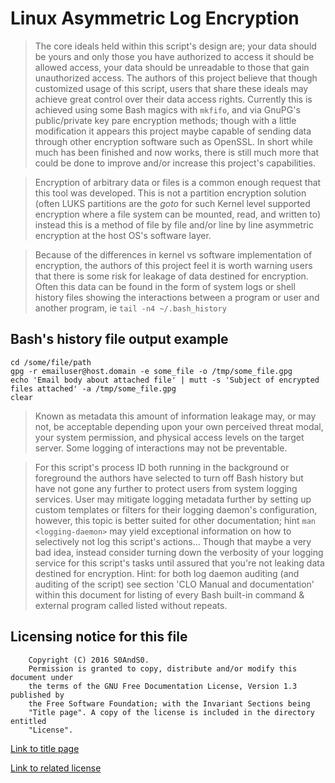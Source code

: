 # Linux Asymmetric Log Encryption

> The core ideals held within this script's design are; your data should be
> yours and only those you have authorized to access it should be allowed access,
> your data should be unreadable to those that gain unauthorized access. The
> authors of this project believe that though customized usage of this script,
> users that share these ideals may achieve great control over their data access
> rights. Currently this is achieved using some Bash magics with `mkfifo`, and
> via GnuPG's public/private key pare encryption methods; though with a little
> modification it appears this project maybe capable of sending data through
> other encryption software such as OpenSSL. In short while much has been
> finished and now works, there is still much more that could be done to improve
> and/or increase this project's capabilities.

> Encryption of arbitrary data or files is a common enough request that this
> tool was developed. This is not a partition encryption solution (often LUKS
> partitions are the *goto* for such Kernel level supported encryption where a
> file system can be mounted, read, and written to) instead this is a method of
> file by file and/or line by line asymmetric encryption at the host OS's
> software layer.

> Because of the differences in kernel vs software implementation of
> encryption, the authors of this project feel it is worth warning users that
> there is some risk for leakage of data destined for encryption. Often this
> data can be found in the form of system logs or shell history files showing
> the interactions between a program or user and another program, ie
> `tail -n4 ~/.bash_history`

## Bash's history file output example

```
cd /some/file/path
gpg -r emailuser@host.domain -e some_file -o /tmp/some_file.gpg
echo 'Email body about attached file' | mutt -s 'Subject of encrypted files attached' -a /tmp/some_file.gpg
clear
```

> Known as metadata this amount of information leakage may, or may not, be
> acceptable depending upon your own perceived threat modal, your system
> permission, and physical access levels on the target server. Some logging of
> interactions may not be preventable.

> For this script's process ID both running in the background or foreground
> the authors have selected to turn off Bash history but have not gone any
> further to protect users from system logging services. User may mitigate
> logging metadata further by setting up custom templates or filters for their
> logging daemon's configuration, however, this topic is better suited for other
> documentation; hint `man <logging-daemon>` may yield exceptional information
> on how to selectively not log this script's actions... Though that maybe a
> very bad idea, instead consider turning down the verbosity of your logging
> service for this script's tasks until assured that you're not leaking data
> destined for encryption.
> Hint: for both log daemon auditing (and auditing of the script) see section
> 'CLO Manual and documentation' within this document for listing of every Bash
> built-in command & external program called listed without repeats.

## Licensing notice for this file

```
    Copyright (C) 2016 S0AndS0.
    Permission is granted to copy, distribute and/or modify this document under
    the terms of the GNU Free Documentation License, Version 1.3 published by
    the Free Software Foundation; with the Invariant Sections being
    "Title page". A copy of the license is included in the directory entitled
    "License".
```

[Link to title page](Contributing_Financially.md)

[Link to related license](../Licenses/GNU_FDLv1.3_Documentation.md)
